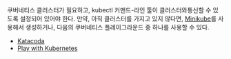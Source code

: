 쿠버네티스 클러스터가 필요하고, kubectl 커맨드-라인 툴이 클러스터와통신할 수 있
도록 설정되어 있어야 한다. 만약, 아직 클러스터를 가지고 있지 않다면,
[Minikube](/ko/docs/setup/learning-environment/minikube/)를 사용해서 생성하거나,
다음의 쿠버네티스 플레이그라운드 중 하나를 사용할 수 있다.

- [Katacoda](https://www.katacoda.com/courses/kubernetes/playground)
- [Play with Kubernetes](http://labs.play-with-k8s.com/)

